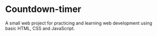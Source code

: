 # Countdown-timer

A small web project for practicing and learning web development using basic HTML, CSS and JavaScript.
